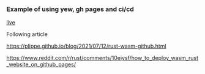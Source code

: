 ### Example of using yew, gh pages and ci/cd

[live](https://marcoslopes.github.io/wasm-gh)

Following article

https://plippe.github.io/blog/2021/07/12/rust-wasm-github.html

https://www.reddit.com/r/rust/comments/10eiysf/how_to_deploy_wasm_rust_website_on_github_pages/
